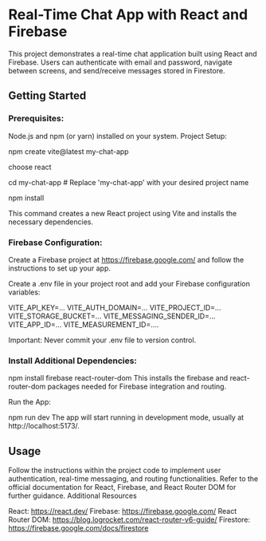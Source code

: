 # Real-Time Chat App with React and Firebase

This project demonstrates a real-time chat application built using React and Firebase. Users can authenticate with email and password, navigate between screens, and send/receive messages stored in Firestore.

## Getting Started

### Prerequisites:

Node.js and npm (or yarn) installed on your system.
Project Setup:

npm create vite@latest my-chat-app

choose react

cd my-chat-app  # Replace 'my-chat-app' with your desired project name

npm install

This command creates a new React project using Vite and installs the necessary dependencies.

### Firebase Configuration:

Create a Firebase project at https://firebase.google.com/ and follow the instructions to set up your app.

Create a .env file in your project root and add your Firebase configuration variables:

VITE_API_KEY=...
VITE_AUTH_DOMAIN=...
VITE_PROJECT_ID=...
VITE_STORAGE_BUCKET=...
VITE_MESSAGING_SENDER_ID=...
VITE_APP_ID=...
VITE_MEASUREMENT_ID=....

Important: Never commit your .env file to version control.

### Install Additional Dependencies:


npm install firebase react-router-dom
This installs the firebase and react-router-dom packages needed for Firebase integration and routing.

Run the App:

npm run dev
The app will start running in development mode, usually at http://localhost:5173/.

## Usage

Follow the instructions within the project code to implement user authentication, real-time messaging, and routing functionalities.
Refer to the official documentation for React, Firebase, and React Router DOM for further guidance.
Additional Resources

React: https://react.dev/
Firebase: https://firebase.google.com/
React Router DOM: https://blog.logrocket.com/react-router-v6-guide/
Firestore: https://firebase.google.com/docs/firestore